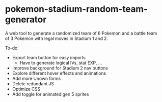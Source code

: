 # pokemon-stadium-random-team-generator
A web tool to generate a randomized team of 6 Pokemon and a battle team of 3 Pokemon with legal moves in Stadium 1 and 2.

To-do:
- Export team button for easy imports
  - Have to generate logical IVs, stat EXP, ...
- Improve background for Stadium 2 nav buttons
- Explore different hover effects and animations
- Add more Unown forms
- Delete redundant JS
- Optimize CSS
- Add toggle for animated gen 5 sprites
